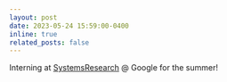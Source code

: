 ```yaml
---
layout: post
date: 2023-05-24 15:59:00-0400
inline: true
related_posts: false
---
```


Interning at [SystemsResearch](https://techsysinfra.google/research/) @ Google for the summer!
